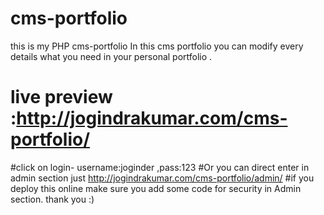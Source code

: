 # cms-portfolio
this is my PHP cms-portfolio
In this cms portfolio you can modify every details what you need in your personal portfolio .
# live preview :http://jogindrakumar.com/cms-portfolio/
#click on login- username:joginder ,pass:123
#Or you can direct enter in admin section just http://jogindrakumar.com/cms-portfolio/admin/
#if you deploy this online make sure you add some code for security in Admin section. 
thank you  :)

